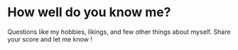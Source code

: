 # How well do you know me?
Questions like my hobbies, likings, and few other things about myself. Share your score and let me know !
